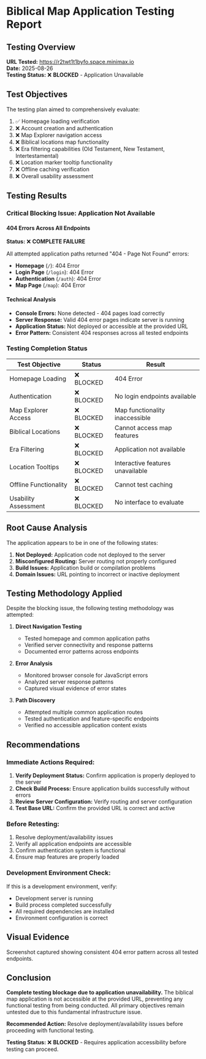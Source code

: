 # Biblical Map Application Testing Report

## Testing Overview
**URL Tested:** https://r2twt1t1byfo.space.minimax.io  
**Date:** 2025-08-26  
**Testing Status:** ❌ **BLOCKED** - Application Unavailable

## Test Objectives
The testing plan aimed to comprehensively evaluate:
1. ✅ Homepage loading verification
2. ❌ Account creation and authentication  
3. ❌ Map Explorer navigation access
4. ❌ Biblical locations map functionality
5. ❌ Era filtering capabilities (Old Testament, New Testament, Intertestamental)
6. ❌ Location marker tooltip functionality
7. ❌ Offline caching verification
8. ❌ Overall usability assessment

## Testing Results

### Critical Blocking Issue: Application Not Available

#### 404 Errors Across All Endpoints
**Status:** ❌ **COMPLETE FAILURE**

All attempted application paths returned "404 - Page Not Found" errors:

- **Homepage** (`/`): 404 Error
- **Login Page** (`/login`): 404 Error  
- **Authentication** (`/auth`): 404 Error
- **Map Page** (`/map`): 404 Error

#### Technical Analysis
- **Console Errors:** None detected - 404 pages load correctly
- **Server Response:** Valid 404 error pages indicate server is running
- **Application Status:** Not deployed or accessible at the provided URL
- **Error Pattern:** Consistent 404 responses across all tested endpoints

### Testing Completion Status

| Test Objective | Status | Result |
|---------------|--------|--------|
| Homepage Loading | ❌ BLOCKED | 404 Error |
| Authentication | ❌ BLOCKED | No login endpoints available |
| Map Explorer Access | ❌ BLOCKED | Map functionality inaccessible |
| Biblical Locations | ❌ BLOCKED | Cannot access map features |
| Era Filtering | ❌ BLOCKED | Application not available |
| Location Tooltips | ❌ BLOCKED | Interactive features unavailable |
| Offline Functionality | ❌ BLOCKED | Cannot test caching |
| Usability Assessment | ❌ BLOCKED | No interface to evaluate |

## Root Cause Analysis

The application appears to be in one of the following states:
1. **Not Deployed:** Application code not deployed to the server
2. **Misconfigured Routing:** Server routing not properly configured
3. **Build Issues:** Application build or compilation problems
4. **Domain Issues:** URL pointing to incorrect or inactive deployment

## Testing Methodology Applied

Despite the blocking issue, the following testing methodology was attempted:

1. **Direct Navigation Testing**
   - Tested homepage and common application paths
   - Verified server connectivity and response patterns
   - Documented error patterns across endpoints

2. **Error Analysis**
   - Monitored browser console for JavaScript errors
   - Analyzed server response patterns
   - Captured visual evidence of error states

3. **Path Discovery**
   - Attempted multiple common application routes
   - Tested authentication and feature-specific endpoints
   - Verified no accessible application content exists

## Recommendations

### Immediate Actions Required:
1. **Verify Deployment Status:** Confirm application is properly deployed to the server
2. **Check Build Process:** Ensure application builds successfully without errors
3. **Review Server Configuration:** Verify routing and server configuration
4. **Test Base URL:** Confirm the provided URL is correct and active

### Before Retesting:
1. Resolve deployment/availability issues
2. Verify all application endpoints are accessible
3. Confirm authentication system is functional
4. Ensure map features are properly loaded

### Development Environment Check:
If this is a development environment, verify:
- Development server is running
- Build process completed successfully
- All required dependencies are installed
- Environment configuration is correct

## Visual Evidence
Screenshot captured showing consistent 404 error pattern across all tested endpoints.

## Conclusion

**Complete testing blockage due to application unavailability.** The biblical map application is not accessible at the provided URL, preventing any functional testing from being conducted. All primary objectives remain untested due to this fundamental infrastructure issue.

**Recommended Action:** Resolve deployment/availability issues before proceeding with functional testing.

**Testing Status:** ❌ **BLOCKED** - Requires application accessibility before testing can proceed.